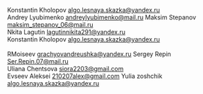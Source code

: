 Konstantin Kholopov algo.lesnaya.skazka@yandex.ru<br>
Andrey Lyubimenko andreylyubimenko@mail.ru
Maksim Stepanov maksim_stepanov_06@mail.ru<br>
Nkita Lagutin lagutinnikita291@yandex.ru<br>
Konstantin Kholopov algo.lesnaya.skazka@yandex.ru<br>  
RMoiseev grachyovandreushka@yandex.ru
Sergey Repin Ser.Repin.07@mail.ru<br>
Uliana Chentsova siora2203@gmail.com<br>
Evseev Aleksei 210207alex@gmail.com
Yulia zoshchik algo.lesnaya.skazka@yandex.ru<br>
